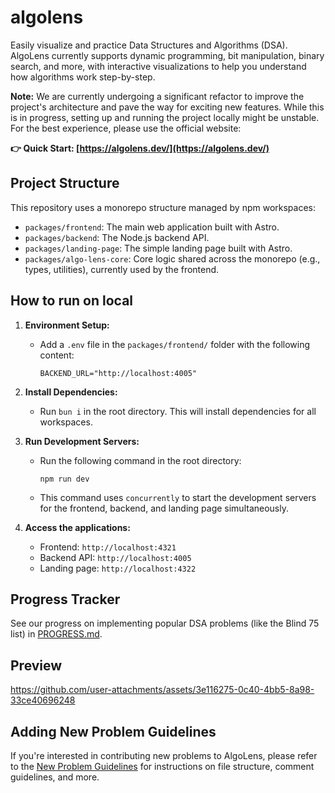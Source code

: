 # algolens

Easily visualize and practice Data Structures and Algorithms (DSA). AlgoLens currently supports dynamic programming, bit manipulation, binary search, and more, with interactive visualizations to help you understand how algorithms work step-by-step.

**Note:** We are currently undergoing a significant refactor to improve the project's architecture and pave the way for exciting new features. While this is in progress, setting up and running the project locally might be unstable. For the best experience, please use the official website:

**👉 Quick Start: [https://algolens.dev/](https://algolens.dev/)**

## Project Structure

This repository uses a monorepo structure managed by npm workspaces:

- `packages/frontend`: The main web application built with Astro.
- `packages/backend`: The Node.js backend API.
- `packages/landing-page`: The simple landing page built with Astro.
- `packages/algo-lens-core`: Core logic shared across the monorepo (e.g., types, utilities), currently used by the frontend.

## How to run on local

1.  **Environment Setup:**
    - Add a `.env` file in the `packages/frontend/` folder with the following content:
      ```
      BACKEND_URL="http://localhost:4005"
      ```

2.  **Install Dependencies:**
    - Run `bun i` in the root directory. This will install dependencies for all workspaces.

3.  **Run Development Servers:**
    - Run the following command in the root directory:
      ```
      npm run dev
      ```
    - This command uses `concurrently` to start the development servers for the frontend, backend, and landing page simultaneously.

4.  **Access the applications:**
    - Frontend: `http://localhost:4321`
    - Backend API: `http://localhost:4005`
    - Landing page: `http://localhost:4322`

## Progress Tracker

See our progress on implementing popular DSA problems (like the Blind 75 list) in [PROGRESS.md](PROGRESS.md).

## Preview



https://github.com/user-attachments/assets/3e116275-0c40-4bb5-8a98-33ce40696248



## Adding New Problem Guidelines

If you're interested in contributing new problems to AlgoLens, please refer to the [New Problem Guidelines](packages/backend/src/problem/NEW_PROBLEM_GUIDELINES.md) for instructions on file structure, comment guidelines, and more.
